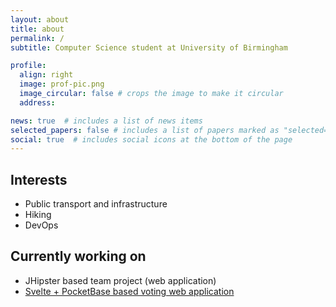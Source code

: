 ```yaml
---
layout: about
title: about
permalink: /
subtitle: Computer Science student at University of Birmingham

profile:
  align: right
  image: prof-pic.png
  image_circular: false # crops the image to make it circular
  address: 

news: true  # includes a list of news items
selected_papers: false # includes a list of papers marked as "selected={true}"
social: true  # includes social icons at the bottom of the page
---
```

## Interests

- Public transport and infrastructure
- Hiking
- DevOps

## Currently working on

- JHipster based team project (web application)
- [Svelte + PocketBase based voting web application](projects/1_project)
